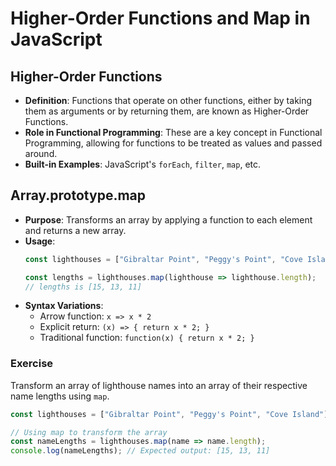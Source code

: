 # Higher-Order Functions and Map in JavaScript

## Higher-Order Functions
- **Definition**: Functions that operate on other functions, either by taking them as arguments or by returning them, are known as Higher-Order Functions.
- **Role in Functional Programming**: These are a key concept in Functional Programming, allowing for functions to be treated as values and passed around.
- **Built-in Examples**: JavaScript's `forEach`, `filter`, `map`, etc.

## Array.prototype.map
- **Purpose**: Transforms an array by applying a function to each element and returns a new array.
- **Usage**:
  ```javascript
  const lighthouses = ["Gibraltar Point", "Peggy's Point", "Cove Island"];
  
  const lengths = lighthouses.map(lighthouse => lighthouse.length);
  // lengths is [15, 13, 11]
  ```
- **Syntax Variations**:
  - Arrow function: `x => x * 2`
  - Explicit return: `(x) => { return x * 2; }`
  - Traditional function: `function(x) { return x * 2; }`

### Exercise
Transform an array of lighthouse names into an array of their respective name lengths using `map`.

```javascript
const lighthouses = ["Gibraltar Point", "Peggy's Point", "Cove Island"];

// Using map to transform the array
const nameLengths = lighthouses.map(name => name.length);
console.log(nameLengths); // Expected output: [15, 13, 11]
```
